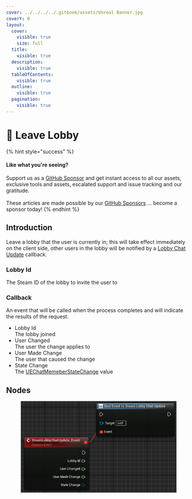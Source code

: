 ```yaml
---
cover: ../../../../.gitbook/assets/Unreal Banner.jpg
coverY: 0
layout:
  cover:
    visible: true
    size: full
  title:
    visible: true
  description:
    visible: true
  tableOfContents:
    visible: true
  outline:
    visible: true
  pagination:
    visible: true
---
```


# 🔵 Leave Lobby

{% hint style="success" %}
#### Like what you're seeing?

Support us as a [GitHub Sponsor](../../../../become-a-sponsor/) and get instant access to all our assets, exclusive tools and assets, escalated support and issue tracking and our gratitude.\
\
These articles are made possible by our [GitHub Sponsors](../../../../become-a-sponsor/) ... become a sponsor today!
{% endhint %}

## Introduction

Leave a lobby that the user is currently in; this will take effect immediately on the client side, other users in the lobby will be notified by a [Lobby Chat Update](../events/lobby-chat-update.md) callback.

### Lobby Id

The Steam ID of the lobby to invite the user to

### Callback

An event that will be called when the process completes and will indicate the results of the request.

* Lobby Id\
  The lobby joined
* User Changed\
  The user the change applies to
* User Made Change\
  The user that caused the change
* State Change\
  The [UEChatMemeberStateChange](../enumerators/uechatmemberstatechange.md) value

## Nodes

<figure><img src="../../../../.gitbook/assets/image (15) (1) (1).png" alt=""><figcaption></figcaption></figure>
